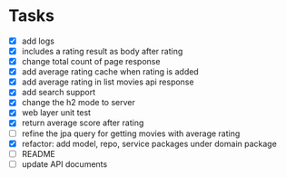# Tasks
- [x] add logs
- [x] includes a rating result as body after rating
- [x] change total count of page response
- [x] add average rating cache when rating is added
- [x] add average rating in list movies api response
- [x] add search support
- [x] change the h2 mode to server
- [x] web layer unit test
- [x] return average score after rating
- [ ] refine the jpa query for getting movies with average rating
- [x] refactor: add model, repo, service packages under domain package
- [ ] README
- [ ] update API documents